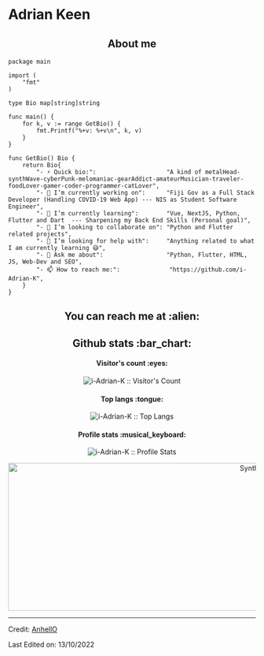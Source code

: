 # Adrian Keen

<h2 align="center">About me</h2>

```golang
package main

import (
	"fmt"
)

type Bio map[string]string

func main() {
	for k, v := range GetBio() {
		fmt.Printf("%+v: %+v\n", k, v)
	}
}

func GetBio() Bio {
	return Bio{
		"- ⚡ Quick bio:":                    "A kind of metalHead-synthWave-cyberPunk-melomaniac-gearAddict-amateurMusician-traveler-foodLover-gamer-coder-programmer-catLover",
		"- 🔭 I’m currently working on":      "Fiji Gov as a Full Stack Developer (Handling COVID-19 Web App) --- NIS as Student Software Engineer",
		"- 🌱 I’m currently learning":        "Vue, NextJS, Python, Flutter and Dart  --- Sharpening my Back End Skills (Personal goal)",
		"- 👯 I’m looking to collaborate on": "Python and Flutter related projects",
		"- 🤔 I’m looking for help with":     "Anything related to what I am currently learning 😅",
		"- 💬 Ask me about":                  "Python, Flutter, HTML, JS, Web-Dev and SEO",
		"- 📫 How to reach me:":              "https://github.com/i-Adrian-K",
	}
}
```

<h2 align="center">You can reach me at :alien:</h2>





<h2 align="center">Github stats :bar_chart:</h2>

<h4 align="center">Visitor's count :eyes:</h4>

<p align="center"><img src="https://profile-counter.glitch.me/{i-Adrian-K}/count.svg" alt="i-Adrian-K :: Visitor's Count" /></p>

<h4 align="center">Top langs :tongue:</h4>

<p align="center"><img src="https://github-readme-stats.vercel.app/api/top-langs/?username=i-Adrian-K&langs_count=10&theme=tokyonight&layout=compact" alt="i-Adrian-K :: Top Langs" /></p>

<h4 align="center">Profile stats :musical_keyboard:</h4>

<p align="center"><img src="https://github-readme-stats.vercel.app/api?username=i-Adrian-K&show_icons=true&theme=synthwave" alt="i-Adrian-K :: Profile Stats" /></p>

<p align="center"><img src="https://th.bing.com/th/id/R.ee2d34121ffcc98ebcaf00eaddb31341?rik=WgF2k0MPkYYWNA&pid=ImgRaw&r=0" alt="Synthwave" height="300" width="1000"></p>

----
Credit: [AnhellO](https://github.com/AnhellO)

Last Edited on: 13/10/2022
